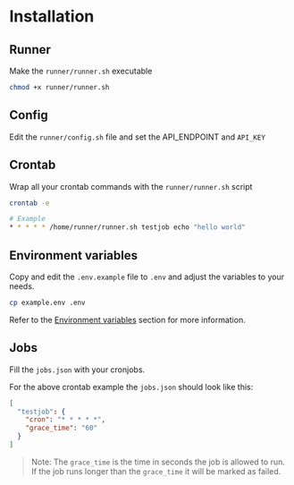 # Installation

## Runner

Make the `runner/runner.sh` executable

```bash
chmod +x runner/runner.sh
```

## Config

Edit the `runner/config.sh` file and set the API_ENDPOINT and `API_KEY`

## Crontab

Wrap all your crontab commands with the `runner/runner.sh` script

```bash
crontab -e

# Example
* * * * * /home/runner/runner.sh testjob echo "hello world"
```

## Environment variables

Copy and edit the `.env.example` file to `.env` and adjust the variables to your needs.

```bash
cp example.env .env
```

Refer to the [Environment variables](/environment-variables) section for more information.

## Jobs

Fill the `jobs.json` with your cronjobs.

For the above crontab example the `jobs.json` should look like this:

```json
[
  "testjob": {
    "cron": "* * * * *",
    "grace_time": "60"
  }
]
```

> Note: The `grace_time` is the time in seconds the job is allowed to run. If the job runs longer than the `grace_time` it will be marked as failed.
